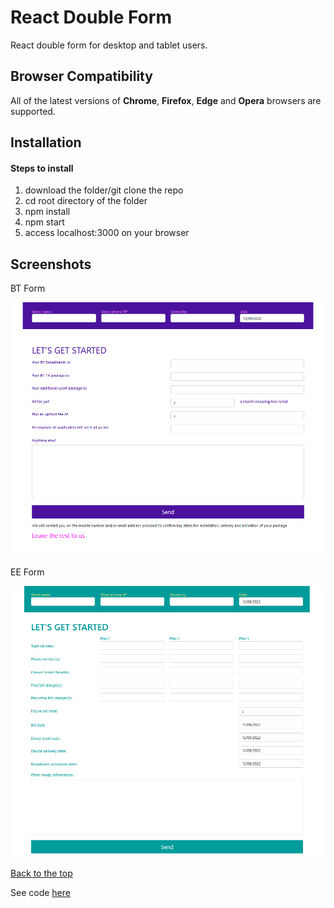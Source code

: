 # React Double Form

React double form for desktop and tablet users.

## Browser Compatibility

All of the latest versions of <b>Chrome</b>, <b>Firefox</b>, <b>Edge</b> and <b>Opera</b> browsers are supported.

## Installation

#### Steps to install

<ol>
  <li>download the folder/git clone the repo</li>
  <li>cd root directory of the folder</li>
  <li>npm install</li>
  <li>npm start</li>
  <li>access localhost:3000 on your browser</li>
</ol>

## Screenshots

BT Form

![](screenshots/BT-form.png)

EE Form

![](screenshots/EE-form.png)

[Back to the top](#react-double-form)

See code <a href="https://github.com/veronikagregorec/react-double-form/tree/main/src">here</a>
